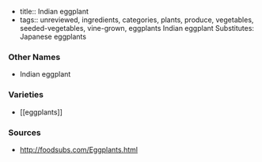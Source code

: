 - title:: Indian eggplant
- tags:: unreviewed, ingredients, categories, plants, produce, vegetables, seeded-vegetables, vine-grown, eggplants
Indian eggplant Substitutes: Japanese eggplants

### Other Names

* Indian eggplant

### Varieties

* [[eggplants]]

### Sources
* http://foodsubs.com/Eggplants.html
